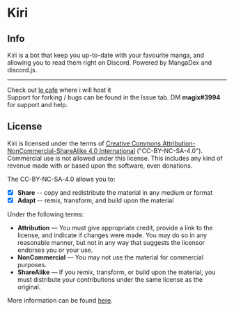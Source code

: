 
# Kiri

## Info
Kiri is a bot that keep you up-to-date with your favourite manga, and allowing you to read them right on Discord. Powered by MangaDex and discord.js.

***

Check out [le cafe](https://discord.gg/R3QMteNWSw) where i will host it  
Support for forking / bugs can be found in the Issue tab.
DM **magix#3994** for support and help.


## License
Kiri is licensed under the terms of [Creative Commons Attribution-NonCommercial-ShareAlike 4.0 International](https://github.com/ryzenix/kirimangadiscord/blob/main/LICENSE) ("CC-BY-NC-SA-4.0"). Commercial use is not allowed under this license. This includes any kind of revenue made with or based upon the software, even donations.

The CC-BY-NC-SA-4.0 allows you to:
- [x] **Share** -- copy and redistribute the material in any medium or format
- [x] **Adapt** -- remix, transform, and build upon the material

Under the following terms:
- **Attribution** — You must give appropriate credit, provide a link to the license, and indicate if changes were made. You may do so in any reasonable manner, but not in any way that suggests the licensor endorses you or your use.
- **NonCommercial** — You may not use the material for commercial purposes. 
- **ShareAlike** — If you remix, transform, or build upon the material, you must distribute your contributions under the same license as the original.

More information can be found [here](https://creativecommons.org/licenses/by-nc-sa/4.0/).